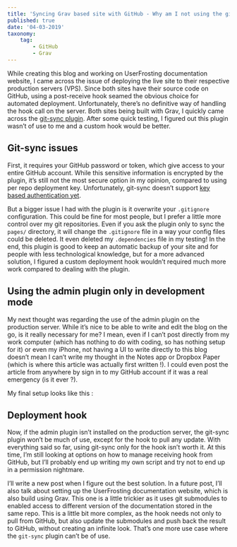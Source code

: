 ```yaml
---
title: 'Syncing Grav based site with GitHub - Why am I not using the git-sync plugin'
published: true
date: '04-03-2019'
taxonomy:
    tag:
        - GitHub
        - Grav
---
```


While creating this blog and working on UserFrosting documentation website, I came across the issue of deploying the live site to their respective production servers (VPS). Since both sites have their source code on GitHub, using a post-receive hook seamed the obvious choice for automated deployment. Unfortunately, there’s no definitive way of handling the hook call on the server. Both sites being built with Grav, I quickly came across the [git-sync plugin](https://github.com/trilbymedia/grav-plugin-git-sync). After some quick testing, I figured out this plugin wasn’t of use to me and a custom hook would be better.

## Git-sync issues

First, it requires your GitHub password or token, which give access to your entire GitHub account. While this sensitive information is encrypted by the plugin, it’s still not the most secure option in my opinion, compared to using per repo deployment key. Unfortunately, git-sync doesn’t support [key based authentication yet](https://github.com/trilbymedia/grav-plugin-git-sync/issues/110).

But a bigger issue I had with the plugin is it overwrite your `.gitignore` configuration. This could be fine for most people, but I prefer a little more control over my git repositories. Even if you ask the plugin only to sync the `pages/` directory, it will change the `.gitignore` file in a way your config files could be deleted. It even deleted my `.dependencies` file in my testing! In the end, this plugin is good to keep an automatic backup of your site and for people with less technological knowledge, but for a more advanced solution, I figured a custom deployment hook wouldn’t required much more work compared to dealing with the plugin.

## Using the admin plugin only in development mode

My next thought was regarding the use of the admin plugin on the production server. While it’s nice to be able to write and edit the blog on the go, is it really necessary for me? I mean, even if I can’t post directly from my work computer (which has nothing to do with coding, so has nothing setup for it) or even my iPhone, not having a UI to write directly to this blog doesn’t mean I can’t write my thought in the Notes app or Dropbox Paper (which is where this article was actually first written !). I could even post the article from anywhere by sign in to my GitHub account if it was a real emergency (is it ever ?).

My final setup looks like this :




## Deployment hook

Now, if the admin plugin isn’t installed on the production server, the git-sync plugin won’t be much of use, except for the hook to pull any update. With everything said so far, using git-sync only for the hook isn’t worth it. At this time, I’m still looking at options on how to manage receiving hook from GitHub, but I’ll probably end up writing my own script and try not to end up in a permission nightmare.

I’ll write a new post when I figure out the best solution. In a future post, I’ll also talk about setting up the UserFrosting documentation website, which is also build using Grav. This one is a little trickier as it uses git submodules to enabled access to different version of the documentation stored in the same repo. This is a little bit more complex, as the hook needs not only to pull from GitHub, but also update the submodules and push back the result to GitHub, without creating an infinite look. That’s one more use case where the  `git-sync` plugin can’t be of use.
